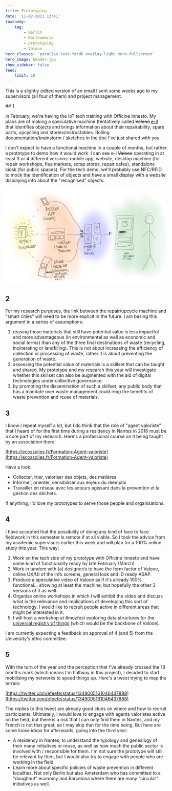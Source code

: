 ```yaml
---
title: Prototyping
date: '11-02-2021 13:41'
taxonomy:
    tag:
        - Berlin
        - Northumbria
        - prototyping
        - Valooe
hero_classes: 'parallax text-fardk overlay-light hero-fullscreen'
hero_image: header.jpg
show_sidebar: false
feed:
    limit: 10
---
```


This is a slightly edited version of an email I sent some weeks ago to my supervisors (all four of them) and project management.

## 1

In February, we're having the IoT tech training with Officine Innesto. My plans are of making a speculative machine (tentatively called ~~Valooe~~ [e-i](https://github.com/opendott-smartcities/II/tree/main/prototyping/e-i)) that identifies objects and brings information about their repairability, spare parts, upcycling and stories/instructables. Rolling documentation/brainstorm / sketches in the doc I've just shared with you.

I don't expect to have a functional machine in a couple of months, but rather a prototype to demo how it would work. I can see e-i ~~Valooe~~ operating in at least 3 or 4 different versions: mobile app, website, desktop machine (for repair workshops, flea markets, scrap stores, repair cafes), standalone kiosk (for public spaces). For the tech demo, we'll probably use NFC/RFID to mock the identification of objects and have a small display with a website displaying info about the "recognised" objects.

![e-i - sketching](valooe.png)

## 2

For my research purposes, the link between the repair/upcycle machine and "smart cities" will need to be more explicit in the future. I am basing this argument in a series of assumptions:

 1. reusing those materials that still have potential value is less impactful and more advantageous (in environmental as well as economic and social terms) than any of the three final destinations of waste (recycling, incinerating or landfilling). This is not about increasing the efficiency of collection or processing of waste, rather it is about preventing the generation of waste.
 2. assessing the potential value of materials is a skillset that can be taught and shared. My prototype and my research this year will investigate whether this skillset can also be augmented with the aid of digital technologies under collective governance.
 3. by promoting the dissemination of such a skillset, any public body that has a mandate over waste management could reap the benefits of waste prevention and reuse of materials.


## 3

I know I repeat myself a lot, but I do think that the role of "agent valoriste" that I heard of for the first time during a residency in Nantes in 2016 must be a core part of my research. Here's a professional course on it being taught by an association there:

[https://ecossolies.fr/Formation-Agent-valoriste](https://ecossolies.fr/Formation-Agent-valoriste)

Have a look:

- Collecter, trier, valoriser des objets, des matières
- Informer, orienter, sensibiliser aux enjeux du réemploi
- Travailler en réseau avec les acteurs agissant dans la prévention et la gestion des déchets.

If anything, I'd love my prototypes to serve those people and organisations.

## 4

I have accepted that the possibility of doing any kind of face to face fieldwork in this semester is remote if at all viable. So I took the advice from my academic supervisors earlier this week and will plan for a 100% online study this year. This way:

 1. Work on the tech side of my prototype with Officine Innesto and have some kind of functionality ready by late February (March)
 2. Work in tandem with (a) designer/s to have the form factor of Valooe, online UX/UI of the info screens, general look and ID ready ASAP.
 3. Produce a speculative video of Valooe as if it's already 100% functional... showing at least the machine, but hopefully the other 3 versions of it as well.
 4. Organise online workshops in which I will exhibit the video and discuss what is the relevance and implications of developing this sort of technology. I would like to recruit people active in different areas that might be interested in it.
 5. I will host a workshop at #mozfest exploring data structures for the [universal registry of things](../../concepts/universal-registry-things) (which would be the backbone of Valooe).

I am currently expecting a feedback on approval of 4 (and 5) from the University's ethic committee.

## 5

With the turn of the year and the perception that I've already crossed the 18 months mark (which means I'm halfway in this project), I decided to start mobilising my networks to speed things up. Here's a tweet trying to map the terrain:

[https://twitter.com/efeefe/status/1349005161046437888](https://twitter.com/efeefe/status/1349005161046437888)

The replies to this tweet are already good clues on where and how to recruit participants. Ultimately, I would love to engage with agents valoristes active on the field, but there is a risk that I can only find them in Nantes, and my French is not that great, so I may skip that for the time being. But here are some loose ideas for afterwards, going into the third year:

 - A residency in Nantes, to understand the typology and genealogy of their many initiatives or reuse, as well as how much the public sector is involved with / responsible for them. I'm not sure the prototype will still be relevant by then, but I would also try to engage with people who are working in the field.
 - Learn more about specific policies of waste prevention in different localities. Not only Berlin but also Amsterdam who has committed to a "doughnut" economy and Barcelona where there are many "circular" initiatives as well.
